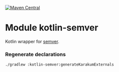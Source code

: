 [![Maven Central](https://img.shields.io/maven-central/v/org.jetbrains.kotlin-wrappers/kotlin-semver)](https://search.maven.org/artifact/org.jetbrains.kotlin-wrappers/kotlin-semver)

# Module kotlin-semver

Kotlin wrapper for [semver](https://github.com/npm/node-semver).

### Regenerate declarations

```shell
./gradlew :kotlin-semver:generateKarakumExternals
```
